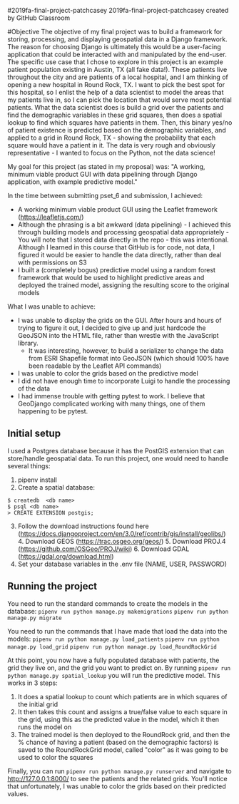 #2019fa-final-project-patchcasey
2019fa-final-project-patchcasey created by GitHub Classroom

#Objective
The objective of my final project was to build a framework for storing, processing, and displaying geospatial data in a Django framework. The reason for choosing Django is ultimately this would be a user-facing application that could be interacted with and manipulated by the end-user. The specific use case that I chose to explore in this project is an example patient population existing in Austin, TX (all fake data!). These patients live throughout the city and are patients of a local hospital, and I am thinking of opening a new hospital in Round Rock, TX. I want to pick the best spot for this hospital, so I enlist the help of a data scientist to model the areas that my patients live in, so I can pick the location that would serve most potential patients. What the data scientist does is build a grid over the patients and find the demographic variables in these grid squares, then does a spatial lookup to find which squares have patients in them. Then, this binary yes/no of patient existence is predicted based on the demographic variables, and applied to a grid in Round Rock, TX - showing the probability that each square would have a patient in it. The data is very rough and obviously representative - I wanted to focus on the Python, not the data science!

My goal for this project (as stated in my proposal) was: "A working, minimum viable product GUI with data pipelining through Django application, with example predictive model."

In the time between submitting pset_6 and submission, I achieved:

- A working minimum viable product GUI using the Leaflet framework (https://leafletjs.com/)
- Although the phrasing is a bit awkward (data pipelining) - I achieved this through building models and processing geospatial data appropriately
  -You will note that I stored data directly in the repo - this was intentional. Although I learned in this course that GitHub is for code, not data, I figured it would be easier to handle the data directly, rather than deal with permissions on S3
- I built a (completely bogus) predictive model using a random forest framework that would be used to highlight predictive areas and deployed the trained model, assigning the resulting score to the original models

What I was unable to achieve:

- I was unable to display the grids on the GUI. After hours and hours of trying to figure it out, I decided to give up and just hardcode the GeoJSON into the HTML file, rather than wrestle with the JavaScript library.
  - It was interesting, however, to build a serializer to change the data from ESRI Shapefile format into GeoJSON (which should 100% have been readable by the Leaflet API commands)
- I was unable to color the grids based on the predictive model
- I did not have enough time to incorporate Luigi to handle the processing of the data
- I had immense trouble with getting pytest to work. I believe that GeoDjango complicated working with many things, one of them happening to be pytest.

## Initial setup
I used a Postgres database because it has the PostGIS extension that can store/handle geospatial data. To run this project, one would need to handle several things:

1. pipenv install
2. Create a spatial database:
```
$ createdb  <db name>
$ psql <db name>
> CREATE EXTENSION postgis;
```
3. Follow the download instructions found here (https://docs.djangoproject.com/en/3.0/ref/contrib/gis/install/geolibs/)
    4. Download GEOS (https://trac.osgeo.org/geos/)
    5. Download PROJ.4 (https://github.com/OSGeo/PROJ/wiki)
    6. Download GDAL (https://gdal.org/download.html)
4. Set your database variables in the .env file (NAME, USER, PASSWORD)

## Running the project
You need to run the standard commands to create the models in the database: 
```pipenv run python manage.py makemigrations``` 
```pipenv run python manage.py migrate```

You need to run the commands that I have made that load the data into the models: 
```pipenv run python manage.py load_patients```
```pipenv run python manage.py load_grid```
```pipenv run python manage.py load_RoundRockGrid```

At this point, you now have a fully populated database with patients, the grid they live on, and the grid you want to predict on. By running ```pipenv run python manage.py spatial_lookup``` you will run the predictive model. This works in 3 steps:

1. It does a spatial lookup to count which patients are in which squares of the initial grid
2. It then takes this count and assigns a true/false value to each square in the grid, using this as the predicted value in the model, which it then runs the model on
3. The trained model is then deployed to the RoundRock grid, and then the % chance of having a patient (based on the demographic factors) is saved to the RoundRockGrid model, called "color" as it was going to be used to color the squares

Finally, you can run ```pipenv run python manage.py runserver``` and navigate to http://127.0.0.1:8000/ to see the patients and the related grids. You'll notice that unfortunately, I was unable to color the grids based on their predicted values.
